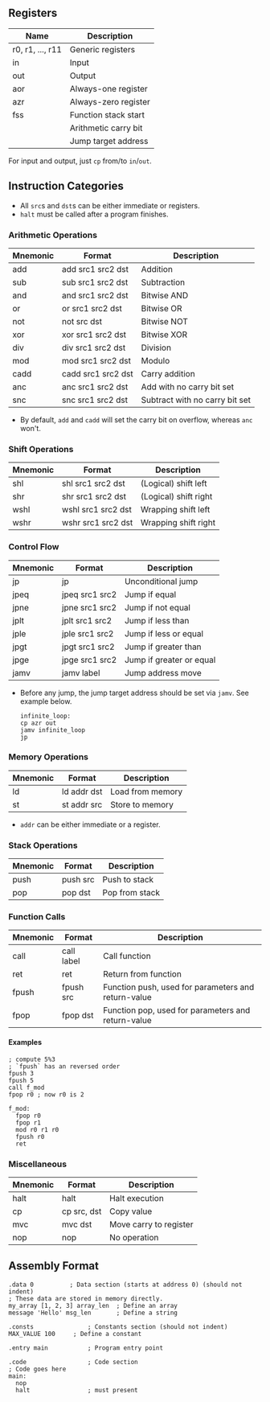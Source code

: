 ## Registers

| Name             | Description          |
| ---------------- | -------------------- |
| r0, r1, ..., r11 | Generic registers    |
| in               | Input                |
| out              | Output               |
| aor              | Always-one register  |
| azr              | Always-zero register |
| fss              | Function stack start |
|                  | Arithmetic carry bit |
|                  | Jump target address  |

For input and output, just `cp` from/to `in`/`out`.

## Instruction Categories

- All `src`s and `dst`s can be either immediate or registers.
- `halt` must be called after a program finishes.

### Arithmetic Operations

| Mnemonic | Format             | Description                    |
| -------- | ------------------ | ------------------------------ |
| add      | add src1 src2 dst  | Addition                       |
| sub      | sub src1 src2 dst  | Subtraction                    |
| and      | and src1 src2 dst  | Bitwise AND                    |
| or       | or src1 src2 dst   | Bitwise OR                     |
| not      | not src dst        | Bitwise NOT                    |
| xor      | xor src1 src2 dst  | Bitwise XOR                    |
| div      | div src1 src2 dst  | Division                       |
| mod      | mod src1 src2 dst  | Modulo                         |
| cadd     | cadd src1 src2 dst | Carry addition                 |
| anc      | anc src1 src2 dst  | Add with no carry bit set      |
| snc      | snc src1 src2 dst  | Subtract with no carry bit set |

- By default, `add` and `cadd` will set the carry bit on overflow, whereas `anc` won't.

### Shift Operations

| Mnemonic | Format             | Description           |
| -------- | ------------------ | --------------------- |
| shl      | shl src1 src2 dst  | (Logical) shift left  |
| shr      | shr src1 src2 dst  | (Logical) shift right |
| wshl     | wshl src1 src2 dst | Wrapping shift left   |
| wshr     | wshr src1 src2 dst | Wrapping shift right  |

### Control Flow

| Mnemonic | Format         | Description              |
| -------- | -------------- | ------------------------ |
| jp       | jp             | Unconditional jump       |
| jpeq     | jpeq src1 src2 | Jump if equal            |
| jpne     | jpne src1 src2 | Jump if not equal        |
| jplt     | jplt src1 src2 | Jump if less than        |
| jple     | jple src1 src2 | Jump if less or equal    |
| jpgt     | jpgt src1 src2 | Jump if greater than     |
| jpge     | jpge src1 src2 | Jump if greater or equal |
| jamv     | jamv label     | Jump address move        |

- Before any jump, the jump target address should be set via `jamv`. See example below.

  ```assembly
  infinite_loop:
  cp azr out
  jamv infinite_loop
  jp
  ```

### Memory Operations

| Mnemonic | Format      | Description      |
| -------- | ----------- | ---------------- |
| ld       | ld addr dst | Load from memory |
| st       | st addr src | Store to memory  |

- `addr` can be either immediate or a register.

### Stack Operations

| Mnemonic | Format   | Description    |
| -------- | -------- | -------------- |
| push     | push src | Push to stack  |
| pop      | pop dst  | Pop from stack |

### Function Calls

| Mnemonic | Format     | Description                                         |
| -------- | ---------- | --------------------------------------------------- |
| call     | call label | Call function                                       |
| ret      | ret        | Return from function                                |
| fpush    | fpush src  | Function push, used for parameters and return-value |
| fpop     | fpop dst   | Function pop, used for parameters and return-value  |

#### Examples

```assembly
; compute 5%3
; `fpush` has an reversed order
fpush 3
fpush 5
call f_mod
fpop r0 ; now r0 is 2

f_mod:
  fpop r0
  fpop r1
  mod r0 r1 r0
  fpush r0
  ret
```

### Miscellaneous

| Mnemonic | Format      | Description            |
| -------- | ----------- | ---------------------- |
| halt     | halt        | Halt execution         |
| cp       | cp src, dst | Copy value             |
| mvc      | mvc dst     | Move carry to register |
| nop      | nop         | No operation           |

## Assembly Format

```assembly
.data 0          ; Data section (starts at address 0) (should not indent)
; These data are stored in memory directly.
my_array [1, 2, 3] array_len  ; Define an array
message 'Hello' msg_len       ; Define a string

.consts               ; Constants section (should not indent)
MAX_VALUE 100     ; Define a constant

.entry main           ; Program entry point

.code                 ; Code section
; Code goes here
main:
  nop
  halt                ; must present
```
